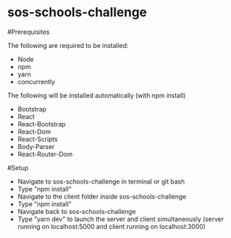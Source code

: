 ﻿# sos-schools-challenge

﻿#Prerequisites

The following are required to be installed:

- Node
- npm
- yarn
- concurrently

The following will be installed automatically (with npm install)

- Bootstrap
- React
- React-Bootstrap
- React-Dom
- React-Scripts
- Body-Parser
- React-Router-Dom

﻿#Setup

- Navigate to sos-schools-challenge in terminal or git bash
- Type "npm install"
- Navigate to the client folder inside sos-schools-challenge
- Type "npm install"
- Navigate back to sos-schools-challenge
- Type "yarn dev" to launch the server and client simultaneously (server running on localhost:5000 and client running on localhost:3000)
